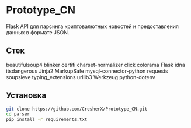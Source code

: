 # Prototype_CN

Flask API для парсинга криптовалютных новостей и предоставления данных в формате JSON.

## Стек
beautifulsoup4
blinker
certifi
charset-normalizer
click
colorama
Flask
idna
itsdangerous
Jinja2
MarkupSafe
mysql-connector-python
requests
soupsieve
typing_extensions
urllib3
Werkzeug
python-dotenv
##  Установка

```bash
git clone https://github.com/CresherX/Prototype_CN.git
cd parser
pip install -r requirements.txt
